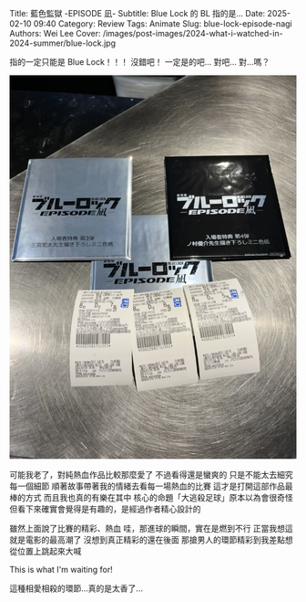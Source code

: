 Title: 藍色監獄 -EPISODE 凪-
Subtitle: Blue Lock 的 BL 指的是...
Date: 2025-02-10 09:40
Category: Review
Tags: Animate
Slug: blue-lock-episode-nagi
Authors: Wei Lee
Cover: /images/post-images/2024-what-i-watched-in-2024-summer/blue-lock.jpg

指的一定只能是 Blue Lock！！！
沒錯吧！
一定是的吧...
對吧...
對...嗎？

<!--more-->

![blue-lock](/images/post-images/2024-what-i-watched-in-2024-summer/blue-lock.jpg)

可能我老了，對純熱血作品比較那麼愛了
不過看得還是蠻爽的
只是不能太去細究每一個細節
順著故事帶著我的情緒去看每一場熱血的比賽
這才是打開這部作品最棒的方式
而且我也真的有樂在其中
核心的命題「大逃殺足球」原本以為會很奇怪
但看下來確實會覺得是有趣的，是經過作者精心設計的

雖然上面說了比賽的精彩、熱血
哇，那進球的瞬間，實在是燃到不行
正當我想這就是電影的最高潮了
沒想到真正精彩的還在後面
那搶男人的環節精彩到我差點想從位置上跳起來大喊

This is what I'm waiting for!

這種相愛相殺的環節...真的是太香了...
